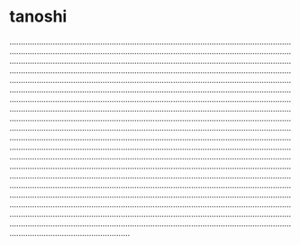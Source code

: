 # tanoshi

.....................................................................................................................................................................................................................................................................................................................................................................................................................................................................................................................................................................................................................................................................................................................................................................................................................................................................................................................................................................................................................................................................................................................................................................................................................................................................................................................................................................................................................................................................................................................................................................................................................................................................................................................................................................................................................................................................................................................................................................................................................................................................................................................................................................................................................................................................................................................................................................................................................................................................................................................................................................................................................................